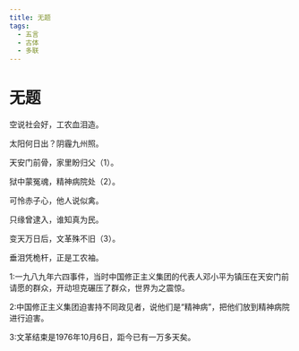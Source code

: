 ```yaml
---
title: 无题
tags:
  - 五言
  - 古体
  - 多联
---
```


# 无题

空说社会好，工农血泪造。

太阳何日出？阴霾九州照。

天安门前骨，家里盼归父（1）。

狱中蒙冤魂，精神病院处（2）。

可怜赤子心，他人说似禽。

只缘曾逮入，谁知真为民。

变天万日后，文革殊不旧（3）。

垂泪凭桅杆，正是工农袖。

1:一九八九年六四事件，当时中国修正主义集团的代表人邓小平为镇压在天安门前请愿的群众，开动坦克碾压了群众，世界为之震惊。

2:中国修正主义集团迫害持不同政见者，说他们是“精神病”，把他们放到精神病院进行迫害。

3:文革结束是1976年10月6日，距今已有一万多天矣。
